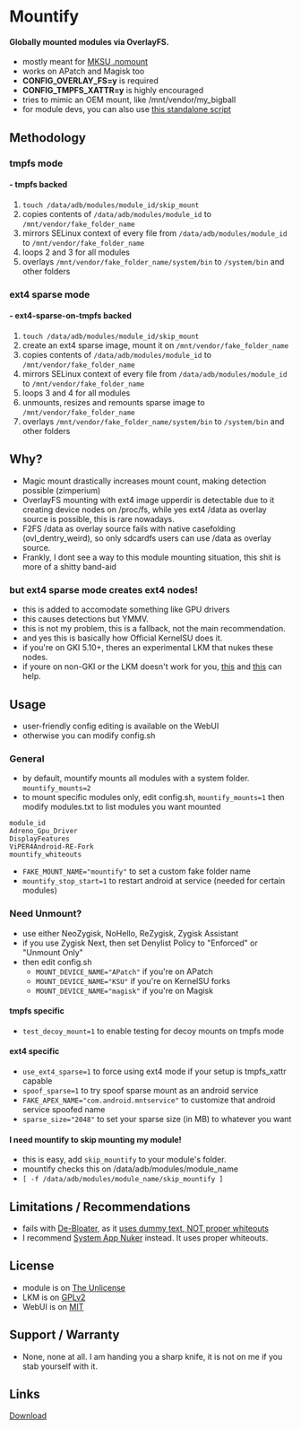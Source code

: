 # Mountify

#### Globally mounted modules via OverlayFS.

- mostly meant for [MKSU .nomount](https://github.com/5ec1cff/KernelSU/commit/76bfccd11f4c8953b35e1342a2461f45b7d21c22)
- works on APatch and Magisk too
- **CONFIG_OVERLAY_FS=y** is required 
- **CONFIG_TMPFS_XATTR=y** is highly encouraged
- tries to mimic an OEM mount, like /mnt/vendor/my_bigball
- for module devs, you can also use [this standalone script](https://github.com/backslashxx/mountify/tree/standalone-script)

## Methodology
### tmpfs mode 
#### - tmpfs backed
1. `touch /data/adb/modules/module_id/skip_mount`
2. copies contents of `/data/adb/modules/module_id` to `/mnt/vendor/fake_folder_name`
3. mirrors SELinux context of every file from `/data/adb/modules/module_id` to `/mnt/vendor/fake_folder_name`
4. loops 2 and 3 for all modules
5. overlays `/mnt/vendor/fake_folder_name/system/bin` to `/system/bin` and other folders

### ext4 sparse mode 
#### - ext4-sparse-on-tmpfs backed
1. `touch /data/adb/modules/module_id/skip_mount`
2. create an ext4 sparse image, mount it on `/mnt/vendor/fake_folder_name`
3. copies contents of `/data/adb/modules/module_id` to `/mnt/vendor/fake_folder_name`
4. mirrors SELinux context of every file from `/data/adb/modules/module_id` to `/mnt/vendor/fake_folder_name`
5. loops 3 and 4 for all modules
6. unmounts, resizes and remounts sparse image to `/mnt/vendor/fake_folder_name`
7. overlays `/mnt/vendor/fake_folder_name/system/bin` to `/system/bin` and other folders

## Why?
- Magic mount drastically increases mount count, making detection possible (zimperium)
- OverlayFS mounting with ext4 image upperdir is detectable due to it creating device nodes on /proc/fs, while yes ext4 /data as overlay source is possible, this is rare nowadays.
- F2FS /data as overlay source fails with native casefolding (ovl_dentry_weird), so only sdcardfs users can use /data as overlay source.
- Frankly, I dont see a way to this module mounting situation, this shit is more of a shitty band-aid

### but ext4 sparse mode creates ext4 nodes!
- this is added to accomodate something like GPU drivers
- this causes detections but YMMV.
- this is not my problem, this is a fallback, not the main recommendation.
- and yes this is basically how Official KernelSU does it.
- if you're on GKI 5.10+, theres an experimental LKM that nukes these nodes.
- if youre on non-GKI or the LKM doesn't work for you, [this](https://github.com/tiann/KernelSU/commit/032d5e9044e63426804872ca0a6b78a101a8185a) and [this](https://github.com/tiann/KernelSU/commit/865c31bc70308bbce4eb5f0ff639e04122846472) can help.

## Usage
- user-friendly config editing is available on the WebUI
- otherwise you can modify config.sh

### General
- by default, mountify mounts all modules with a system folder. `mountify_mounts=2`
- to mount specific modules only, edit config.sh, `mountify_mounts=1` then modify modules.txt to list modules you want mounted

```
module_id
Adreno_Gpu_Driver
DisplayFeatures
ViPER4Android-RE-Fork
mountify_whiteouts
```
- `FAKE_MOUNT_NAME="mountify"` to set a custom fake folder name
- `mountify_stop_start=1` to restart android at service (needed for certain modules)

### Need Unmount?
- use either NeoZygisk, NoHello, ReZygisk, Zygisk Assistant
- if you use Zygisk Next, then set Denylist Policy to "Enforced" or "Unmount Only"
- then edit config.sh
   - `MOUNT_DEVICE_NAME="APatch"` if you're on APatch
   - `MOUNT_DEVICE_NAME="KSU"` if you're on KernelSU forks
   - `MOUNT_DEVICE_NAME="magisk"` if you're on Magisk

#### tmpfs specific
- `test_decoy_mount=1` to enable testing for decoy mounts on tmpfs mode

#### ext4 specific
- `use_ext4_sparse=1` to force using ext4 mode if your setup is tmpfs_xattr capable
- `spoof_sparse=1` to try spoof sparse mount as an android service
- `FAKE_APEX_NAME="com.android.mntservice"` to customize that android service spoofed name
- `sparse_size="2048"` to set your sparse size (in MB) to whatever you want

#### I need mountify to skip mounting my module!
- this is easy, add `skip_mountify` to your module's folder.
- mountify checks this on /data/adb/modules/module_name
- `[ -f /data/adb/modules/module_name/skip_mountify ]`

## Limitations / Recommendations
- fails with [De-Bloater](https://github.com/sunilpaulmathew/De-Bloater), as it [uses dummy text, NOT proper whiteouts](https://github.com/sunilpaulmathew/De-Bloater/blob/cadd523f0ad8208eab31e7db51f855b89ed56ffe/app/src/main/java/com/sunilpaulmathew/debloater/utils/Utils.java#L112)
- I recommend [System App Nuker](https://github.com/ChiseWaguri/systemapp_nuker/releases) instead. It uses proper whiteouts.

## License
- module is on [The Unlicense](https://github.com/backslashxx/mountify/blob/master/LICENSE)
- LKM is on [GPLv2](https://github.com/backslashxx/mountify/blob/master/nuke_ext4_lkm/LICENSE)
- WebUI is on [MIT](https://github.com/backslashxx/mountify/blob/master/webui/LICENSE)

## Support / Warranty
- None, none at all. I am handing you a sharp knife, it is not on me if you stab yourself with it.

## Links
[Download](https://github.com/backslashxx/mountify/releases)

